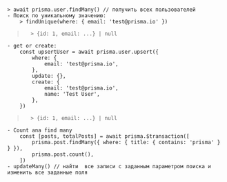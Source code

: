 # 
	> await prisma.user.findMany() // получить всех пользователей
	- Поиск по уникальному значению:
		> findUnique(where: { email: 'test@prisma.io' })
>		> {id: 1, email: ...} | null
	- get or create:
		const upsertUser = await prisma.user.upsert({
			where: {
				email: 'test@prisma.io',
			},
			update: {},
			create: {
				email: 'test@prisma.io',
				name: 'Test User',
			},	
		})
>		> {id: 1, email: ...} | null
	- Count ana find many
		const [posts, totalPosts] = await prisma.$transaction([
			prisma.post.findMany({ where: { title: { contains: 'prisma' } } }),
			prisma.post.count(),
		])
	- updateMany() // найти  все записи с заданным параметром поиска и изменить все заданные поля 
